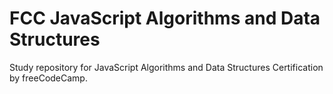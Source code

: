 # FCC JavaScript Algorithms and Data Structures
Study repository for JavaScript Algorithms and Data Structures Certification by freeCodeCamp.